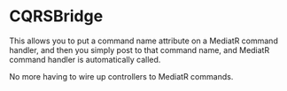 # CQRSBridge

This allows you to put a command name attribute on a MediatR command handler, and then you simply post to that command name, and MediatR command handler is automatically called.

No more having to wire up controllers to MediatR commands.
